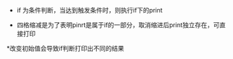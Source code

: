 * if 为条件判断，当达到触发条件时，则执行if下的print

* 四格缩减是为了表明pinrt是属于if的一部分，取消缩进后print独立存在，可直接打印 

*改变初始值会导致if判断打印出不同的结果